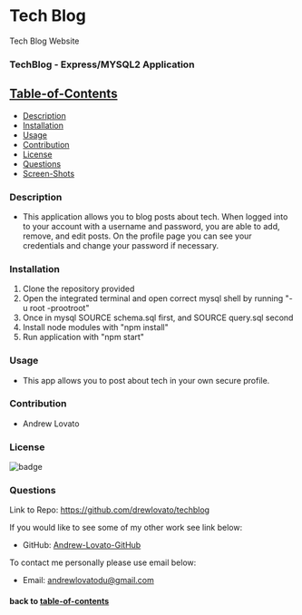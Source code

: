 # Tech Blog

Tech Blog Website

### TechBlog - Express/MYSQL2 Application

## [Table-of-Contents](#table-of-contents)

- [Description](#description)
- [Installation](#installation)
- [Usage](#usage)
- [Contribution](#contribution)
- [License](#license)
- [Questions](#questions)
- [Screen-Shots](#screen-shots)

### Description

- This application allows you to blog posts about tech. When logged into to your account with a username and password, you are able to add, remove, and edit posts. On the profile page you can see your credentials and change your password if necessary.

### Installation

1. Clone the repository provided
2. Open the integrated terminal and open correct mysql shell by running "-u root -prootroot"
3. Once in mysql SOURCE schema.sql first, and SOURCE query.sql second
4. Install node modules with "npm install"
5. Run application with "npm start"

### Usage

- This app allows you to post about tech in your own secure profile.

### Contribution

- Andrew Lovato

### License

![badge](https://img.shields.io/badge/license-MIT-blue)

### Questions

Link to Repo: https://github.com/drewlovato/techblog

If you would like to see some of my other work see link below:

- GitHub: [Andrew-Lovato-GitHub](https://github.com/drewlovato)

To contact me personally please use email below:

- Email: andrewlovatodu@gmail.com

#### back to [table-of-contents](#table-of-contents)
